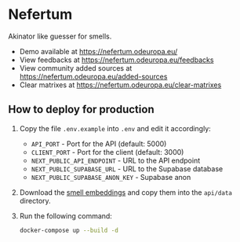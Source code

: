 # Nefertum

Akinator like guesser for smells.

- Demo available at https://nefertum.odeuropa.eu/
- View feedbacks at https://nefertum.odeuropa.eu/feedbacks
- View community added sources at https://nefertum.odeuropa.eu/added-sources
- Clear matrixes at https://nefertum.odeuropa.eu/clear-matrixes

## How to deploy for production

1. Copy the file `.env.example` into `.env` and edit it accordingly:

   - `API_PORT` - Port for the API (default: 5000)
   - `CLIENT_PORT` - Port for the client (default: 3000)
   - `NEXT_PUBLIC_API_ENDPOINT` - URL to the API endpoint
   - `NEXT_PUBLIC_SUPABASE_URL` - URL to the Supabase database
   - `NEXT_PUBLIC_SUPABASE_ANON_KEY` - Supabase anon

1. Download the [smell embeddings](https://data.odeuropa.eu/image/smell_embeddings/voc.kv) and copy them into the `api/data` directory.

1. Run the following command:

   ```bash
   docker-compose up --build -d
   ```

